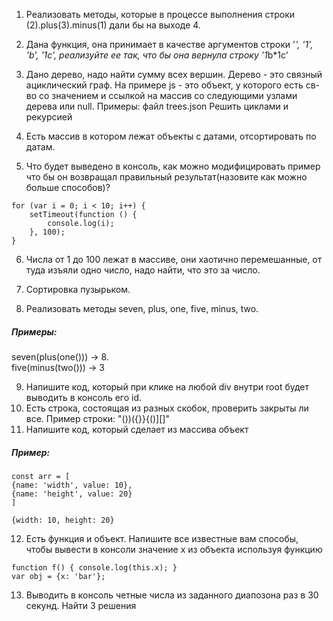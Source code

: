 1. Реализовать методы, которые в процессе выполнения строки (2).plus(3).minus(1) дали бы на выходе 4.
2. Дана функция, она принимает в качестве аргументов строки '*', '1', 'b', '1c', реализуйте ее так, что бы она вернула строку '1*b\*1c'
3. Дано дерево, надо найти сумму всех вершин.
   Дерево - это связный ациклический граф. На примере js - это объект, у которого есть св-во со значением и ссылкой на массив со следующими узлами дерева или null.
   Примеры: файл trees.json
   Решить циклами и рекурсией
4. Есть массив в котором лежат объекты с датами, отсортировать по датам.

5. Что будет выведено в консоль, как можно модифицировать пример что бы он возвращал правильный результат(назовите как можно больше способов)?

```
for (var i = 0; i < 10; i++) {
	setTimeout(function () {
		console.log(i);
	}, 100);
}
```

6. Числа от 1 до 100 лежат в массиве, они хаотично перемешанные, от туда изъяли одно число, надо найти, что это за число.

7. Сортировка пузырьком.
8. Реализовать методы seven, plus, one, five, minus, two.

##### Примеры:

seven(plus(one())) -> 8.  
five(minus(two())) -> 3

9. Напишите код, который при клике на любой div внутри root будет выводить в консоль его id.
10. Есть строка, состоящая из разных скобок, проверить закрыты ли все. Пример строки: "())({}}{()][]"
11. Напишите код, который сделает из массива объект

##### Пример:

```
const arr = [
{name: 'width', value: 10},
{name: 'height', value: 20}
]
```

```
{width: 10, height: 20}
```

12. Есть функция и объект. Напишите все известные вам способы, чтобы вывести в консоли значение x из объекта используя функцию

```
function f() { console.log(this.x); }
var obj = {x: 'bar'};
```

13. Выводить в консоль четные числа из заданного диапозона раз в 30 секунд. Найти 3 решения

